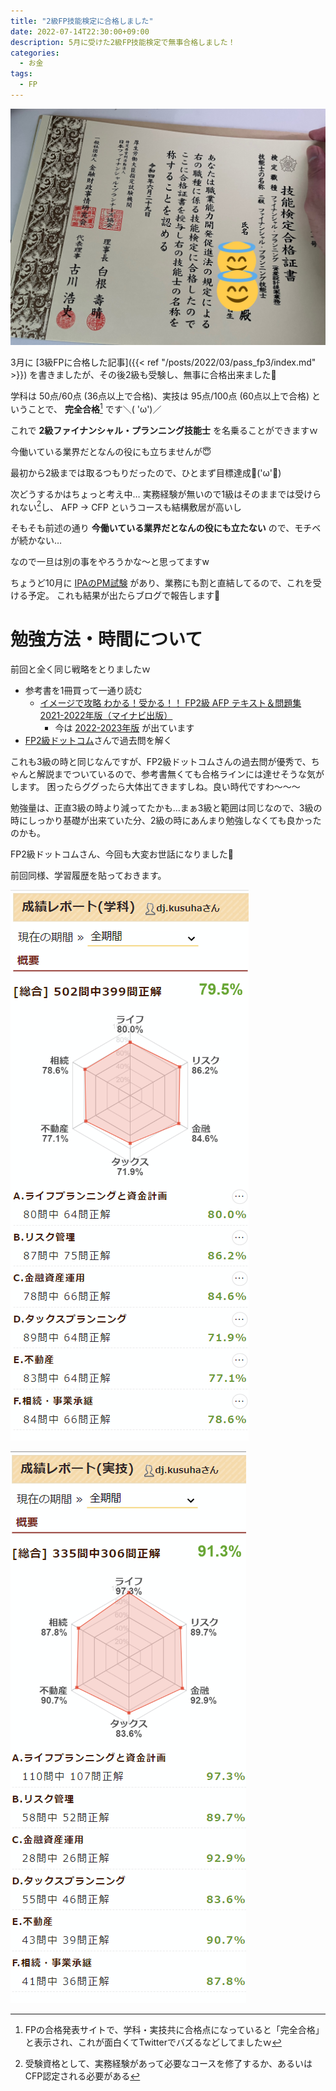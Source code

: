 ```yaml
---
title: "2級FP技能検定に合格しました"
date: 2022-07-14T22:30:00+09:00
description: 5月に受けた2級FP技能検定で無事合格しました！
categories:
  - お金
tags: 
  - FP
---
```


![いえーい](feature.png)


3月に [3級FPに合格した記事]({{< ref "/posts/2022/03/pass_fp3/index.md" >}}) を書きましたが、その後2級も受験し、無事に合格出来ました💪

学科は 50点/60点 (36点以上で合格)、実技は 95点/100点 (60点以上で合格) ということで、 **完全合格**[^1] です＼( 'ω')／

これで **2級ファイナンシャル・プランニング技能士** を名乗ることができますｗ

今働いている業界だとなんの役にも立ちませんが😇

最初から2級までは取るつもりだったので、ひとまず目標達成💪('ω'💪)

次どうするかはちょっと考え中…
実務経験が無いので1級はそのままでは受けられない[^2]し、 AFP → CFP というコースも結構敷居が高いし

そもそも前述の通り **今働いている業界だとなんの役にも立たない** ので、モチベが続かない…

なので一旦は別の事をやろうかな～と思ってますw

ちょうど10月に [IPAのPM試験](https://www.jitec.ipa.go.jp/1_11seido/pm.html) があり、業務にも割と直結してるので、これを受ける予定。
これも結果が出たらブログで報告します📝

# 勉強方法・時間について

前回と全く同じ戦略をとりましたｗ

- 参考書を1冊買って一通り読む
  - [イメージで攻略 わかる！受かる！！ FP2級 AFP テキスト＆問題集 2021-2022年版（マイナビ出版）](https://book.mynavi.jp/ec/products/detail/id=123668)
    - 今は [2022-2023年版](https://book.mynavi.jp/ec/products/detail/id=130331) が出ています
- [FP2級ドットコム](https://fp2-siken.com/)さんで過去問を解く

これも3級の時と同じなんですが、FP2級ドットコムさんの過去問が優秀で、ちゃんと解説までついているので、参考書無くても合格ラインには達せそうな気がします。
困ったらググったら大体出てきますしね。良い時代ですわ～～～

勉強量は、正直3級の時より減ってたかも…まぁ3級と範囲は同じなので、3級の時にしっかり基礎が出来ていた分、2級の時にあんまり勉強しなくても良かったのかも。

FP2級ドットコムさん、今回も大変お世話になりました🙏

前回同様、学習履歴を貼っておきます。

![FP2級ドットコムさんでの成績レポート(学科)](2022-07-14-22-22-29.png)

![FP2級ドットコムさんでの成績レポート(実技)](2022-07-14-22-22-44.png)


[^1]: FPの合格発表サイトで、学科・実技共に合格点になっていると「完全合格」と表示され、これが面白くてTwitterでバズるなどしてましたｗ
[^2]: 受験資格として、実務経験があって必要なコースを修了するか、あるいはCFP認定される必要がある